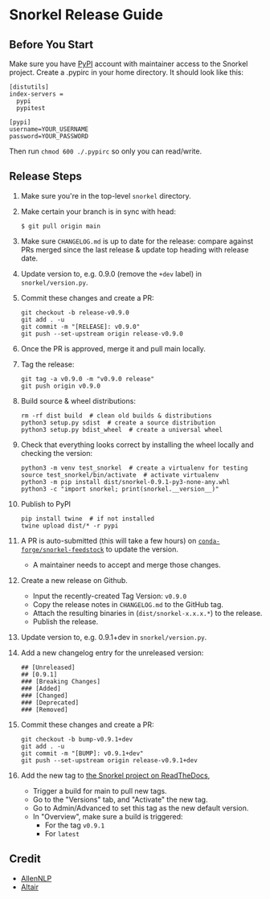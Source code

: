 # Snorkel Release Guide

## Before You Start

Make sure you have [PyPI](https://pypi.org) account with maintainer access to the Snorkel project.
Create a .pypirc in your home directory.
It should look like this:

```
[distutils]
index-servers =
  pypi
  pypitest

[pypi]
username=YOUR_USERNAME
password=YOUR_PASSWORD
```

Then run `chmod 600 ./.pypirc` so only you can read/write.


## Release Steps

1. Make sure you're in the top-level `snorkel` directory.
1. Make certain your branch is in sync with head:
   
       $ git pull origin main

1. Make sure `CHANGELOG.md` is up to date for the release: compare against PRs
   merged since the last release & update top heading with release date.

1. Update version to, e.g. 0.9.0 (remove the `+dev` label) in `snorkel/version.py`.

1. Commit these changes and create a PR:

       git checkout -b release-v0.9.0
       git add . -u
       git commit -m "[RELEASE]: v0.9.0"
       git push --set-upstream origin release-v0.9.0

1. Once the PR is approved, merge it and pull main locally.

1. Tag the release:

       git tag -a v0.9.0 -m "v0.9.0 release"
       git push origin v0.9.0

1. Build source & wheel distributions:

       rm -rf dist build  # clean old builds & distributions
       python3 setup.py sdist  # create a source distribution
       python3 setup.py bdist_wheel  # create a universal wheel

1. Check that everything looks correct by installing the wheel locally and checking the version:

       python3 -m venv test_snorkel  # create a virtualenv for testing
       source test_snorkel/bin/activate  # activate virtualenv
       python3 -m pip install dist/snorkel-0.9.1-py3-none-any.whl
       python3 -c "import snorkel; print(snorkel.__version__)"

1. Publish to PyPI

       pip install twine  # if not installed
       twine upload dist/* -r pypi

1. A PR is auto-submitted (this will take a few hours) on [`conda-forge/snorkel-feedstock`](https://github.com/conda-forge/snorkel-feedstock) to update the version.
    * A maintainer needs to accept and merge those changes.

1. Create a new release on Github.
    * Input the recently-created Tag Version: `v0.9.0`
    * Copy the release notes in `CHANGELOG.md` to the GitHub tag.
    * Attach the resulting binaries in (`dist/snorkel-x.x.x.*`) to the release.
    * Publish the release.


1. Update version to, e.g. 0.9.1+dev in `snorkel/version.py`.

1. Add a new changelog entry for the unreleased version:

       ## [Unreleased]
       ## [0.9.1]
       ### [Breaking Changes]
       ### [Added]
       ### [Changed]
       ### [Deprecated]
       ### [Removed]

1. Commit these changes and create a PR:

       git checkout -b bump-v0.9.1+dev
       git add . -u
       git commit -m "[BUMP]: v0.9.1+dev"
       git push --set-upstream origin release-v0.9.1+dev

       
1. Add the new tag to [the Snorkel project on ReadTheDocs](https://readthedocs.org/projects/snorkel),
    * Trigger a build for main to pull new tags.
    * Go to the "Versions" tab, and "Activate" the new tag.
    * Go to Admin/Advanced to set this tag as the new default version.
    * In "Overview", make sure a build is triggered:
        * For the tag `v0.9.1`
        * For `latest`


## Credit
* [AllenNLP](https://github.com/allenai/allennlp/blob/master/setup.py)
* [Altair](https://github.com/altair-viz/altair/blob/master/RELEASING.md)
